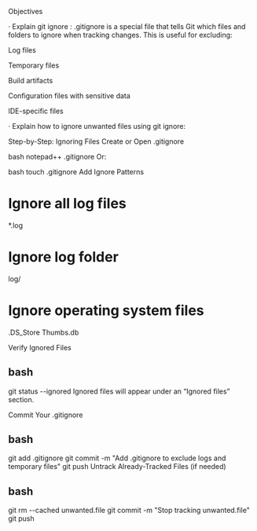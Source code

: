 Objectives
 
· Explain git ignore :
.gitignore is a special file that tells Git which files and folders to ignore when tracking changes. This is useful for excluding:

Log files

Temporary files

Build artifacts

Configuration files with sensitive data

IDE-specific files


· Explain how to ignore unwanted files using git ignore:

Step-by-Step: Ignoring Files
Create or Open .gitignore

bash
notepad++ .gitignore
Or:

bash
touch .gitignore
Add Ignore Patterns

# Ignore all log files
*.log

# Ignore log folder
log/

# Ignore operating system files
.DS_Store
Thumbs.db

Verify Ignored Files
## bash
git status --ignored
Ignored files will appear under an “Ignored files” section.

Commit Your .gitignore
## bash
git add .gitignore
git commit -m "Add .gitignore to exclude logs and temporary files"
git push
Untrack Already-Tracked Files (if needed)

## bash
git rm --cached unwanted.file
git commit -m "Stop tracking unwanted.file"
git push